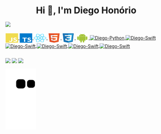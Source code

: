 <h1 align="center">Hi 🤝, I'm Diego Honório</h1>

 <div>
  <a href="https://github.com/DiegoHonorio">
  <img height="180em" src="https://github-readme-stats.vercel.app/api?username=diegohonorio&show_icons=true&theme=dracula&include_all_commits=true&count_private=true"/>
</div>
<div style="display: inline_block"><br>
  <img align="center" alt="Diego-Js" height="30" width="40" src="https://raw.githubusercontent.com/devicons/devicon/master/icons/javascript/javascript-plain.svg">
  <img align="center" alt="Diego-Ts" height="30" width="40" src="https://raw.githubusercontent.com/devicons/devicon/master/icons/typescript/typescript-plain.svg">
  <img align="center" alt="Diego-React" height="30" width="40" src="https://raw.githubusercontent.com/devicons/devicon/master/icons/react/react-original.svg">

  <img align="center" alt="Diego-HTML" height="30" width="40" src="https://raw.githubusercontent.com/devicons/devicon/master/icons/html5/html5-original.svg">
  <img align="center" alt="Diego-CSS" height="30" width="40" src="https://raw.githubusercontent.com/devicons/devicon/master/icons/css3/css3-original.svg">
  
  <img align="center" alt="Diego-Swift" height="30" width="40" src="https://github.com/devicons/devicon/blob/master/icons/android/android-original.svg">
  <img align="center" alt="Diego-Python" height="30" width="40" src="https://encrypted-tbn0.gstatic.com/images?q=tbn:ANd9GcShfyqDEHLGKx5TameWlQxwf0nRcxrI0-1E0A&usqp=CAU">
  <img align="center" alt="Diego-Swift" height="30" width="40" src="https://raw.githubusercontent.com/jmnote/z-icons/master/svg/java.svg">

  <img align="center" alt="Diego-Swift" height="30" width="40" src="https://raw.githubusercontent.com/jmnote/z-icons/master/svg/git.svg">
  
  <img align="center" alt="Diego-Swift" height="30" width="40" src="https://www.iconninja.com/files/200/1007/686/company-technology-ipad-logo-apple-ios-iphone-icon.svg">
  <img align="center" alt="Diego-Swift" height="30" width="40" src="https://cdn-icons-png.flaticon.com/512/732/732250.png">
  <img align="center" alt="Diego-Swift" height="30" width="40" src="https://cdn.worldvectorlogo.com/logos/flutter-logo.svg">
 
</div>
  
  ##
 
<div> 
  <a href="https://www.instagram.com/diegohonorio_" target="_blank"><img src="https://img.shields.io/badge/-Instagram-%23E4405F?style=for-the-badge&logo=instagram&logoColor=white" target="_blank"></a>
  <a href = "mailto:honorioproduction@gmail.com"><img src="https://img.shields.io/badge/-Gmail-%23333?style=for-the-badge&logo=gmail&logoColor=white" target="_blank"></a>
  <a href="https://www.linkedin.com/in/diegohonorio" target="_blank"><img src="https://img.shields.io/badge/-LinkedIn-%230077B5?style=for-the-badge&logo=linkedin&logoColor=white" target="_blank"></a> 
 
  ![Snake animation](https://github.com/rafaballerini/rafaballerini/blob/output/github-contribution-grid-snake.svg)
 
</div>
